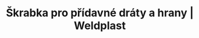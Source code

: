 ---
Filename: "skrabka-pro-pridavne-draty-a-hrany"
Link: "file:/Users/vinayakpatel/Downloads/www.weldplast.cz/skrabka-pro-pridavne-draty-a-hrany"
product_name: "Škrabka pro přídavné dráty a hrany"
product_id: "Obj. číslo:154.259"
title: "Škrabka pro přídavné dráty a hrany | Weldplast"
product_desc: ""
product_specs: ""
product_downloads: ""
href: ""
p_desc_2: ""
accessories: ""
similar_products: ""
---
